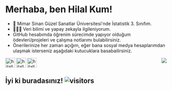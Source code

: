 # Merhaba, ben Hilal Kum!
- 🚀 Mimar Sinan Güzel Sanatlar Üniversitesi'nde İstatistik 3. Sınıfım.
- 👩🏼‍💻 Veri bilimi ve yapay zekayla ilgileniyorum.
- GitHub hesabımda öğrenim sürecimde yapıyor olduğum ödevleri/projeleri ve çalışma notlarımı bulabilirsiniz.
- Önerilerinize her zaman açığım, eğer bana sosyal medya hesaplarımdan ulaşmak isterseniz aşağıdaki kutucuklara basabailirsiniz.
<img align='right' src="https://github-readme-stats.vercel.app/api?username=hilallkum&show_icons=true">



<a href="https://linkedin.com/in/hilallkum" target="blank"><img align="center" src="https://cdn.jsdelivr.net/npm/simple-icons@3.0.1/icons/linkedin.svg" alt="hilallkum" height="30" width="30" /></a>
<a href="https://medium.com/@hilallkum" target="blank"><img align="center" src="https://www.pinclipart.com/picdir/big/195-1952407_medium-icons-waag-society-clipart.png" alt="hilallkum" height="30" width="30" /></a>
<a href="mailto:hilallkum@gmail.com" target="blank"><img align="center" src="https://w7.pngwing.com/pngs/72/753/png-transparent-gmail-icon-email-home-screen-bookmark-gmail-logo-angle-text-rectangle.png" alt="hilallkum" height="30" width="30" /></a>


## İyi ki buradasınız! ![visitors](https://visitor-badge.glitch.me/badge?page_id=page.id)






